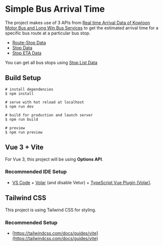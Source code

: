 # Simple Bus Arrival Time

The project makes use of 3 APIs from [Real time Arrival Data of Kowloon Motor Bus and Long Win Bus Services](https://data.gov.hk/en-data/dataset/hk-td-tis_21-etakmb) to get the estimated arrival time for a specific bus route at a particular bus stop.

- [Route-Stop Data](https://data.gov.hk/en-data/dataset/hk-td-tis_21-etakmb/resource/9fc22f3a-5eae-4df8-9346-ba3e32a4f90d)
- [Stop Data](https://data.gov.hk/en-data/dataset/hk-td-tis_21-etakmb/resource/8f60fda1-5720-4dbc-a41f-fa1e20b9b35e)
- [Stop ETA Data](https://data.gov.hk/en-data/dataset/hk-td-tis_21-etakmb/resource/16c76add-adca-4ec3-99c2-c22d1d593372)

You can get all bus stops using [Stop List Data](https://data.etabus.gov.hk/v1/transport/kmb/stop)

## Build Setup

```
# install dependencies
$ npm install

# serve with hot reload at localhost
$ npm run dev

# build for production and launch server
$ npm run build

# preview
$ npm run preview
```

## Vue 3 + Vite

For Vue 3, this project will be using **Options API**.

### Recommended IDE Setup

- [VS Code](https://code.visualstudio.com/) + [Volar](https://marketplace.visualstudio.com/items?itemName=Vue.volar) (and disable Vetur) + [TypeScript Vue Plugin (Volar)](https://marketplace.visualstudio.com/items?itemName=Vue.vscode-typescript-vue-plugin).

## Tailwind CSS

This project is using Tailwind CSS for styling.
### Recommended Setup

- [https://tailwindcss.com/docs/guides/vite](https://tailwindcss.com/docs/guides/vite)

